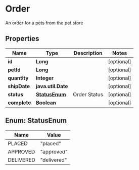 

# Order

An order for a pets from the pet store

## Properties

| Name | Type | Description | Notes |
|------------ | ------------- | ------------- | -------------|
|**id** | **Long** |  |  [optional] |
|**petId** | **Long** |  |  [optional] |
|**quantity** | **Integer** |  |  [optional] |
|**shipDate** | **java.util.Date** |  |  [optional] |
|**status** | [**StatusEnum**](#StatusEnum) | Order Status |  [optional] |
|**complete** | **Boolean** |  |  [optional] |



## Enum: StatusEnum

| Name | Value |
|---- | -----|
| PLACED | &quot;placed&quot; |
| APPROVED | &quot;approved&quot; |
| DELIVERED | &quot;delivered&quot; |




